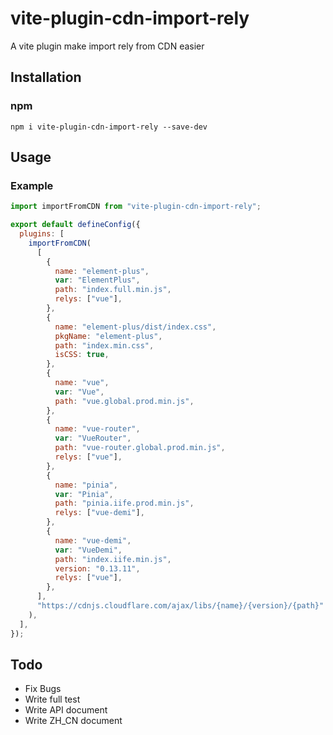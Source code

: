 # vite-plugin-cdn-import-rely
A vite plugin make import rely from CDN easier
## Installation
### npm
`npm i vite-plugin-cdn-import-rely --save-dev`
## Usage
### Example
```js
import importFromCDN from "vite-plugin-cdn-import-rely";

export default defineConfig({
  plugins: [
    importFromCDN(
      [
        {
          name: "element-plus",
          var: "ElementPlus",
          path: "index.full.min.js",
          relys: ["vue"],
        },
        {
          name: "element-plus/dist/index.css",
          pkgName: "element-plus",
          path: "index.min.css",
          isCSS: true,
        },
        {
          name: "vue",
          var: "Vue",
          path: "vue.global.prod.min.js",
        },
        {
          name: "vue-router",
          var: "VueRouter",
          path: "vue-router.global.prod.min.js",
          relys: ["vue"],
        },
        {
          name: "pinia",
          var: "Pinia",
          path: "pinia.iife.prod.min.js",
          relys: ["vue-demi"],
        },
        {
          name: "vue-demi",
          var: "VueDemi",
          path: "index.iife.min.js",
          version: "0.13.11",
          relys: ["vue"],
        },
      ],
      "https://cdnjs.cloudflare.com/ajax/libs/{name}/{version}/{path}"
    ),
  ],
});
```
## Todo
- Fix Bugs
- Write full test
- Write API document
- Write ZH_CN document